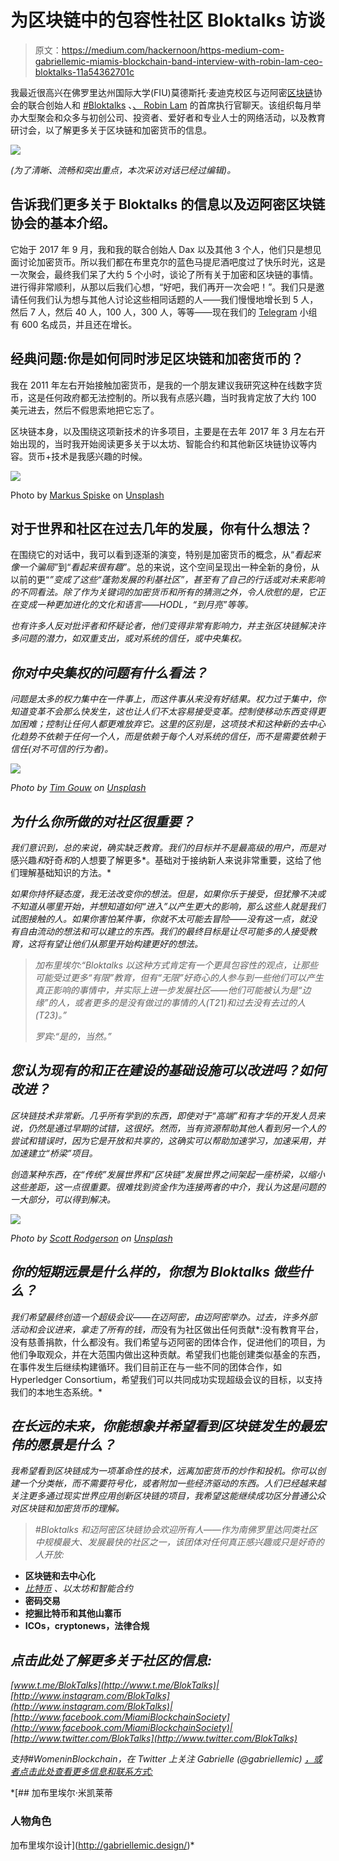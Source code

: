 # 为区块链中的包容性社区 Bloktalks 访谈

> 原文：<https://medium.com/hackernoon/https-medium-com-gabriellemic-miamis-blockchain-band-interview-with-robin-lam-ceo-bloktalks-11a54362701c>

我最近很高兴在佛罗里达州国际大学(FIU)莫德斯托·麦迪克校区与迈阿密[区块链](https://hackernoon.com/tagged/blockchain)协会的联合创始人和 [#Bloktalks](https://bloktalks.com/) 、[、 Robin Lam](https://www.linkedin.com/in/robin-lam-a76899154/) 的首席执行官聊天。该组织每月举办大型聚会和众多与初创公司、投资者、爱好者和专业人士的网络活动，以及教育研讨会，以了解更多关于区块链和加密货币的信息。

![](img/85ac0bc22f1468c9efa2152b492f41e0.png)

*(为了清晰、流畅和突出重点，本次采访对话已经过编辑)。*

## **告诉我们更多关于 Bloktalks 的信息以及迈阿密区块链协会的基本介绍。**

它始于 2017 年 9 月，我和我的联合创始人 Dax 以及其他 3 个人，他们只是想见面讨论加密货币。所以我们都在布里克尔的蓝色马提尼酒吧度过了快乐时光，这是一次聚会，最终我们呆了大约 5 个小时，谈论了所有关于加密和区块链的事情。进行得非常顺利，从那以后我们心想，“好吧，我们再开一次会吧！”。我们只是邀请任何我们认为想与其他人讨论这些相同话题的人——我们慢慢地增长到 5 人，然后 7 人，然后 40 人，100 人，300 人，等等——现在我们的 [Telegram](https://t.me/BlokTalks) 小组有 600 名成员，并且还在增长。

## **经典问题:你是如何同时涉足区块链和加密货币的？**

我在 2011 年左右开始接触加密货币，是我的一个朋友建议我研究这种在线数字货币，这是任何政府都无法控制的。所以我有点感兴趣，当时我肯定放了大约 100 美元进去，然后不假思索地把它忘了。

区块链本身，以及围绕这项新技术的许多项目，主要是在去年 2017 年 3 月左右开始出现的，当时我开始阅读更多关于以太坊、智能合约和其他新区块链协议等内容。货币+技术是我感兴趣的时候。

![](img/d372480bc684afbbbf086ea3bbeebd56.png)

Photo by [Markus Spiske](https://unsplash.com/@markusspiske?utm_source=medium&utm_medium=referral) on [Unsplash](https://unsplash.com?utm_source=medium&utm_medium=referral)

## 对于世界和社区在过去几年的发展，你有什么想法？

在围绕它的对话中，我可以看到逐渐的演变，特别是加密货币的概念，从“*看起来像一个骗局*”到“*看起来很有趣*”。总的来说，这个空间呈现出一种全新的身份，从以前的更“*”变成了这些“*蓬勃发展的利基社区*”，甚至有了自己的行话或对未来影响的不同看法。除了作为关键词的加密货币和所有的猜测之外，令人欣慰的是，它正在变成一种更加进化的文化和语言——HODL，“到月亮”等等。*

*也有许多人反对批评者和怀疑论者，他们变得非常有影响力，并主张区块链解决许多问题的潜力，如双重支出，或对系统的信任，或中央集权。*

## ***你对中央集权的问题有什么看法？***

*问题是太多的权力集中在一件事上，而这件事从来没有好结果。权力过于集中，你知道变革不会那么快发生，这也让人们不太容易接受变革。控制使移动东西变得更加困难；控制让任何人都更难放弃它。这里的区别是，这项技术和这种新的去中心化趋势不依赖于任何一个人，而是依赖于每个人对系统的信任，而不是需要依赖于信任(对不可信的行为者)。*

*![](img/e1419c579bd267b64aa2f6c78b82d089.png)*

*Photo by [Tim Gouw](https://unsplash.com/@punttim?utm_source=medium&utm_medium=referral) on [Unsplash](https://unsplash.com?utm_source=medium&utm_medium=referral)*

## ***为什么你所做的对社区很重要？***

*我们意识到，总的来说，确实缺乏教育。我们的目标并不是最高级的用户，而是对*感兴趣*和*好奇*和*的人想要了解更多*。基础对于接纳新人来说非常重要，这给了他们理解基础知识的方法。*

*如果你持怀疑态度，我无法改变你的想法。但是，如果你乐于接受，但犹豫不决或不知道从哪里开始，并想知道如何“进入”以产生更大的影响，那么这些人就是我们试图接触的人。如果你害怕某件事，你就不太可能去冒险——没有这一点，就没有自由流动的想法和可以建立的东西。我们的最终目标是让尽可能多的人接受教育，这将有望让他们从那里开始构建更好的想法。*

> *加布里埃尔:“Bloktalks 以这种方式肯定有一个更具包容性的观点，让那些可能受过更多“有限”教育，但有“无限”好奇心的人参与到一些他们可以产生真正影响的事情中，并实际上进一步发展社区——他们可能被认为是“边缘”的人，或者更多的是没有做过的事情的人(T21)和过去没有去过的人(T23)。”*
> 
> *罗宾:“是的，当然。”*

## *您认为现有的和正在建设的基础设施可以改进吗？如何改进？*

*区块链技术非常新。几乎所有学到的东西，即使对于“高端”和有才华的开发人员来说，仍然是通过早期的试错，这很好。然而，当有资源帮助其他人看到另一个人的尝试和错误时，因为它是开放和共享的，这确实可以帮助加速学习，加速采用，并加速建立“桥梁”项目。*

*创造某种东西，在“传统”发展世界和“区块链”发展世界之间架起一座桥梁，以缩小这些差距，这一点很重要。很难找到资金作为连接两者的中介，我认为这是问题的一大部分，可以得到解决。*

*![](img/78a5cd1247cba5dc5e7c10921f22c9eb.png)*

*Photo by [Scott Rodgerson](https://unsplash.com/@scottrodgerson?utm_source=medium&utm_medium=referral) on [Unsplash](https://unsplash.com?utm_source=medium&utm_medium=referral)*

## ***你的短期远景是什么样的，你想为 Bloktalks 做些什么？***

*我们希望最终创造一个超级会议——在迈阿密，由迈阿密举办。过去，许多外部活动和会议进来，拿走了所有的钱，而*没有为社区做出任何贡献*:没有教育平台，没有慈善捐款，什么都没有。我们希望与迈阿密的团体合作，促进他们的项目，为他们争取观众，并在大范围内做出这种贡献。希望我们也能创建类似基金的东西，在事件发生后继续构建循环。我们目前正在与一些不同的团体合作，如 Hyperledger Consortium，希望我们可以共同成功实现超级会议的目标，以支持我们的本地生态系统。*

## ***在长远的未来，你能想象并希望看到区块链发生的最宏伟的愿景是什么？***

*我希望看到区块链成为一项革命性的技术，远离加密货币的炒作和投机。你可以创建一个分类帐，而不需要符号化，或者附加一些经济驱动的东西。人们已经越来越关注更多通过现实世界应用创新区块链的项目，我希望这能继续成功区分普通公众对区块链和加密货币的理解。*

> *#Bloktalks 和迈阿密区块链协会欢迎所有人——作为南佛罗里达同类社区中规模最大、发展最快的社区之一，该团体对任何真正感兴趣或只是好奇的人开放:*

*   **区块链和去中心化**
*   *[*比特币*](https://hackernoon.com/tagged/bitcoin) *、以太坊和智能合约**
*   **密码交易**
*   **挖掘比特币和其他山寨币**
*   **ICOs，cryptonews，法律合规**

## *点击此处了解更多关于社区的信息:*

*[www.t.me/BlokTalks](http://www.t.me/BlokTalks)|[http://www.instagram.com/BlokTalks](http://www.instagram.com/BlokTalks)|[http://www.facebook.com/MiamiBlockchainSociety](http://www.facebook.com/MiamiBlockchainSociety)|[http://www.twitter.com/BlokTalks](http://www.twitter.com/BlokTalks)*

*支持#WomeninBlockchain，在 Twitter 上关注 Gabrielle (@gabriellemic) [，或者点击此处查看更多信息和联系方式:](https://twitter.com/gabriellemic)*

 *[## 加布里埃尔·米凯莱蒂

### 人物角色

加布里埃尔设计](http://gabriellemic.design/)*